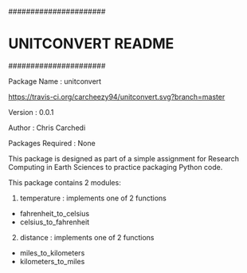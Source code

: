 ######################
# UNITCONVERT README #
######################

Package Name : unitconvert

https://travis-ci.org/carcheezy94/unitconvert.svg?branch=master

Version : 0.0.1

Author : Chris Carchedi

Packages Required : None

This package is designed as part of a simple
assignment for Research Computing in Earth
Sciences to practice packaging Python code.

This package contains 2 modules:

1) temperature : implements one of 2 functions
- fahrenheit_to_celsius
- celsius_to_fahrenheit

2) distance : implements one of 2 functions
- miles_to_kilometers
- kilometers_to_miles
